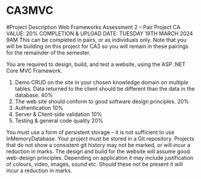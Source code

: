 # CA3MVC
#Project Description
Web Frameworks
Assessment 2 – Pair Project
CA VALUE: 20%
COMPLETION & UPLOAD DATE: TUESDAY 19TH MARCH 2024 9AM
This can be completed in pairs, or as individuals only. Note that you will be building on this project for CA3 so you will remain in these pairings for the remainder of the semester.

You are required to design, build, and test a website, using the ASP .NET Core MVC Framework.

1.	Demo CRUD on the site in your chosen knowledge domain on multiple tables.
Data returned to the client should be different than the data in the database.		40%
2.	The web site should conform to good software design principles.			20%
3.	Authentication									10%
4.	Server & Client-side validation							10%
5.	Testing & general code quality							20%

You must use a form of persistent storage – it is not sufficient to use InMemoryDatabase.
Your project must be stored in a Git repository. Projects that do not show a consistent git history may not be marked, or will incur a reduction in marks.
The design and build for the website will assume good web-design principles. Depending on application it may include justification of colours, video, images, sound etc. Should these not be present it will incur a reduction in marks.
